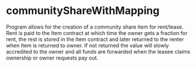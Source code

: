 # communityShareWithMapping

Program allows for the creation of a community share item for rent/lease. Rent is paid to the Item contract at 
which time the owner gets a fraction for rent, the rest is stored in the Item contract and later returned
to the renter when Item is returned to owner. If not returned the value will slowly accredited to 
the owner and all funds are forwarded when the leasee claims ownership or owner requests pay out.